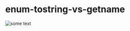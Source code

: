 # enum-tostring-vs-getname
![some text](http://images.vfl.ru/ii/1546870199/062006fb/24853148_m.jpg)
